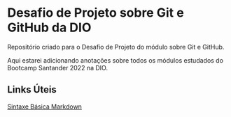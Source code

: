 # Desafio de Projeto sobre Git e GitHub da DIO

Repositório criado para o Desafio de Projeto do módulo sobre Git e GitHub.

Aqui estarei adicionando anotações sobre todos os módulos estudados do Bootcamp Santander 2022 na DIO.

## Links Úteis
[Sintaxe Básica Markdown](https://www.markdownguide.org/basic-syn)
